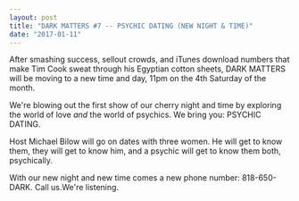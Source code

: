 ```yaml
---
layout: post
title: "DARK MATTERS #7 -- PSYCHIC DATING (NEW NIGHT & TIME)"
date: "2017-01-11"
---
```


After smashing success, sellout crowds, and iTunes download numbers that make Tim Cook sweat through his Egyptian cotton sheets, DARK MATTERS will be moving to a new time and day, 11pm on the 4th Saturday of the month. 

We're blowing out the first show of our cherry night and time by exploring the world of love _and_ the world of psychics. We bring you: PSYCHIC DATING.

Host Michael Bilow will go on dates with three women. He will get to know them, they will get to know him, and a psychic will get to know them both, psychically.

With our new night and new time comes a new phone number: 818-650-DARK. Call us.We're listening.
